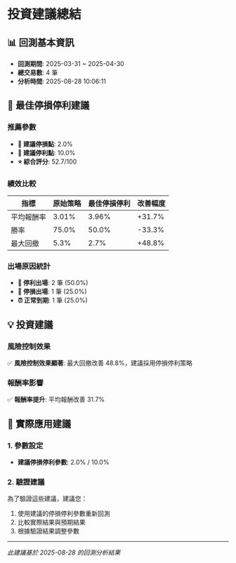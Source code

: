# 投資建議總結

## 📊 回測基本資訊
- **回測期間**: 2025-03-31 ~ 2025-04-30
- **總交易數**: 4 筆
- **分析時間**: 2025-08-28 10:06:11

## 🎯 最佳停損停利建議

### 推薦參數
- **🔻 建議停損點**: 2.0%
- **🔺 建議停利點**: 10.0%
- **⭐ 綜合評分**: 52.7/100

### 績效比較
| 指標 | 原始策略 | 最佳停損停利 | 改善幅度 |
|------|----------|-------------|----------|
| 平均報酬率 | 3.01% | 3.96% | +31.7% |
| 勝率 | 75.0% | 50.0% | -33.3% |
| 最大回撤 | 5.3% | 2.7% | +48.8% |

### 出場原因統計
- **🔺 停利出場**: 2 筆 (50.0%)
- **🔻 停損出場**: 1 筆 (25.0%)
- **⏰ 正常到期**: 1 筆 (25.0%)

## 💡 投資建議

### 風險控制效果
✅ **風險控制效果顯著**: 最大回撤改善 48.8%，建議採用停損停利策略

### 報酬率影響
✅ **報酬率提升**: 平均報酬改善 31.7%

## 🚀 實際應用建議

### 1. 參數設定
- **建議停損停利參數**: 2.0% / 10.0%

### 2. 驗證建議
為了驗證這些建議，建議您：
1. 使用建議的停損停利參數重新回測
2. 比較實際結果與預期結果
3. 根據驗證結果調整參數

---
*此建議基於 2025-08-28 的回測分析結果*

